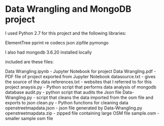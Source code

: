 # Data Wrangling and MongoDB project

I used Python 2.7 for this project and the following libraries:

ElementTree
pprint
re
codecs
json
zipfile
pymongo

I also had mongodb 3.6.20 installed locally

included are these files:

Data Wrangling.ipynb - Jupyter Notebook for project
Data Wrangling.pdf - PDF file of project exported from Jupyter Notebook
datasource.txt - gives the source of the data
references.txt - websites that I referred to for this project
anaysis.py - Python script that performs data analysis of mongodb database
audit.py - python script that audits the Json file
Data-Wrangling.py - script that cleans the data imported from the osm file and exports to json
clean.py - Python functions for cleaning data
openstreetmapdata.json - json file generated by Data-Wrangling.py
openstreetmapdata.zip - zipped file containing large OSM file
sample.osm - smaller sample osm file
